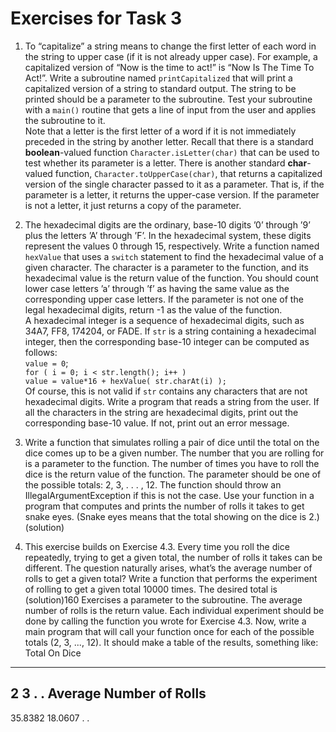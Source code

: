# Exercises for Task 3

1. To “capitalize” a string means to change the first letter of each word in the string to upper case (if it is not already upper case). For example, a capitalized version of “Now is the time to act!” is “Now Is The Time To Act!”. Write a subroutine named `printCapitalized` that will print a capitalized version of a string to standard output. The string to be printed should be a parameter to the subroutine. Test your subroutine with a `main()` routine that gets a line of input from the user and applies the subroutine to it.  
Note that a letter is the first letter of a word if it is not immediately preceded in the string by another letter. Recall that there is a standard **boolean**-valued function `Character.isLetter(char)` that can be used to test whether its parameter is a letter. There is another standard **char**-valued function, `Character.toUpperCase(char)`, that returns a capitalized version of the single character passed to it as a parameter. That is, if the parameter is a letter, it returns the upper-case version. If the parameter is not a letter, it just returns a copy of the parameter.

2. The hexadecimal digits are the ordinary, base-10 digits ’0’ through ’9’ plus the letters ’A’ through ’F’. In the hexadecimal system, these digits represent the values 0 through 15, respectively. Write a function named `hexValue` that uses a `switch` statement to find the hexadecimal value of a given character. The character is a parameter to the function, and its hexadecimal value is the return value of the function. You should count lower case letters ’a’ through ’f’ as having the same value as the corresponding upper case letters. If the parameter is not one of the legal hexadecimal digits, return -1 as the value of the function.  
A hexadecimal integer is a sequence of hexadecimal digits, such as 34A7, FF8, 174204, or FADE. If `str` is a string containing a hexadecimal integer, then the corresponding base-10 integer can be computed as follows:  
`value = 0`;  
`for ( i = 0; i < str.length(); i++ )`  
`value = value*16 + hexValue( str.charAt(i) );`  
Of course, this is not valid if `str` contains any characters that are not hexadecimal digits. Write a program that reads a string from the user. If all the characters in the string are hexadecimal digits, print out the corresponding base-10 value. If not, print out an error message.

3. Write a function that simulates rolling a pair of dice until the total on the dice comes up
to be a given number. The number that you are rolling for is a parameter to the function.
The number of times you have to roll the dice is the return value of the function. The
parameter should be one of the possible totals: 2, 3, . . . , 12. The function should throw
an IllegalArgumentException if this is not the case. Use your function in a program that
computes and prints the number of rolls it takes to get snake eyes. (Snake eyes means
that the total showing on the dice is 2.) (solution)
4. This exercise builds on Exercise 4.3. Every time you roll the dice repeatedly, trying to
get a given total, the number of rolls it takes can be different. The question naturally
arises, what’s the average number of rolls to get a given total? Write a function that
performs the experiment of rolling to get a given total 10000 times. The desired total is (solution)160
Exercises
a parameter to the subroutine. The average number of rolls is the return value. Each
individual experiment should be done by calling the function you wrote for Exercise 4.3.
Now, write a main program that will call your function once for each of the possible totals
(2, 3, ..., 12). It should make a table of the results, something like:
Total On Dice
-------------
2
3
.
.
Average Number of Rolls
-----------------------
35.8382
18.0607
.
.